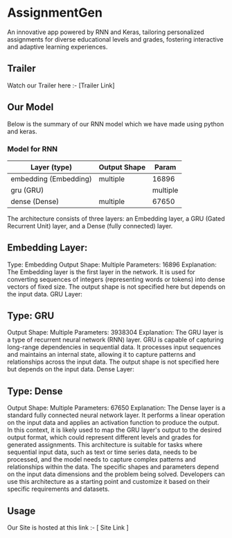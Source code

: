 # AssignmentGen
An innovative app powered by RNN and Keras, tailoring personalized assignments for diverse educational levels and grades, fostering interactive and adaptive learning experiences.

## Trailer
Watch our Trailer here :- [Trailer Link]


## Our Model
Below is the summary of our RNN model which we have made using python and keras.

### Model for RNN


| Layer (type)                  | Output Shape             | Param      |
|-------------------------------|--------------------------|------------|
| embedding (Embedding)               | multiple     | 16896            |
|  gru (GRU)  |               | multiple     | 3938304          |
|  dense (Dense)                      | multiple     | 67650            |


 The architecture consists of three layers: an Embedding layer, a GRU (Gated Recurrent Unit) layer, and a Dense (fully connected) layer.

## Embedding Layer:

Type: Embedding
Output Shape: Multiple
Parameters: 16896
Explanation: The Embedding layer is the first layer in the network. It is used for converting sequences of integers (representing words or tokens) into dense vectors of fixed size. The output shape is not specified here but depends on the input data.
GRU Layer:

## Type: GRU
Output Shape: Multiple
Parameters: 3938304
Explanation: The GRU layer is a type of recurrent neural network (RNN) layer. GRU is capable of capturing long-range dependencies in sequential data. It processes input sequences and maintains an internal state, allowing it to capture patterns and relationships across the input data. The output shape is not specified here but depends on the input data.
Dense Layer:

## Type: Dense
Output Shape: Multiple
Parameters: 67650
Explanation: The Dense layer is a standard fully connected neural network layer. It performs a linear operation on the input data and applies an activation function to produce the output. In this context, it is likely used to map the GRU layer's output to the desired output format, which could represent different levels and grades for generated assignments.
This architecture is suitable for tasks where sequential input data, such as text or time series data, needs to be processed, and the model needs to capture complex patterns and relationships within the data. The specific shapes and parameters depend on the input data dimensions and the problem being solved. Developers can use this architecture as a starting point and customize it based on their specific requirements and datasets.





## Usage
Our Site is hosted at this link :- [ Site Link ]
